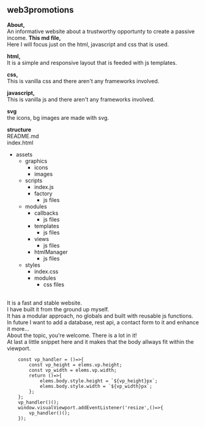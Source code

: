 ## web3promotions
**About,**
<br/>An informative website about a trustworthy opportunty to create a passive income.
**This md file,**
<br/>Here I will focus just on the html, javascript and css that is used.

**html,**
<br/>It is a simple and responsive layout that is feeded with js templates.

**css,**
<br/>This is vanilla css and there aren't any frameworks involved.

**javascript,**
<br/>This is vanilla js and there aren't any frameworks involved.

**svg**
<br/> the icons, bg images are made with svg.

**structure**
<br/>README.md
<br/>index.html
<br/>
- assets
	* graphics  
		+ icons 
		+ images  
	* scripts
		+ index.js
		+ factory
			- js files
	* modules
		+ callbacks
			- js files
		+ templates
			- js files
		+ views
			- js files
		+ htmlManager
			- js files
	* styles
		+ index.css
		+ modules
			- css files

<br/>It is a fast and stable website.
<br/>I have built it from the ground up myself. 
<br/>It has a modular approach, no globals and built with reusable js functions.
<br/>In future I want to add a database, rest api, a contact form to it and enhance it more... 
<br/>About the topic, you're welcome. There is a lot in it!
<br/>At last a little snippet here and it makes that the body allways fit within the viewport.
<br/>
```
	const vp_handler = ()=>{
		const vp_height = elems.vp.height;
		const vp_width = elems.vp.width;
		return ()=>{
			elems.body.style.height = `${vp_height}px`;
			elems.body.style.width = `${vp_width}px`;
		};
	};
	vp_handler()();
	window.visualViewport.addEventListener('resize',()=>{
		vp_handler()();
	});
```

